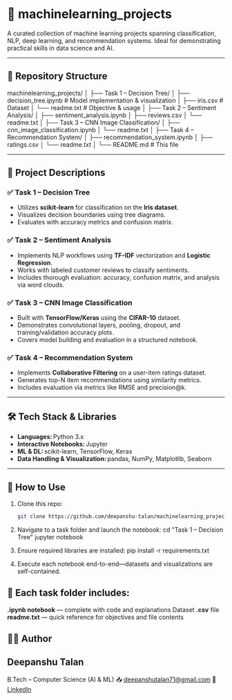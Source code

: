 # 🤖 machinelearning_projects

A curated collection of machine learning projects spanning classification, NLP, deep learning, and recommendation systems. Ideal for demonstrating practical skills in data science and AI.

---

## 📁 Repository Structure

machinelearning_projects/
│
├── Task 1 – Decision Tree/
│ ├── decision_tree.ipynb # Model implementation & visualization
│ ├── iris.csv # Dataset
│ └── readme.txt # Objective & usage
│
├── Task 2 – Sentiment Analysis/
│ ├── sentiment_analysis.ipynb
│ ├── reviews.csv
│ └── readme.txt
│
├── Task 3 – CNN Image Classification/
│ ├── cnn_image_classification.ipynb
│ └── readme.txt
│
├── Task 4 – Recommendation System/
│ ├── recommendation_system.ipynb
│ ├── ratings.csv
│ └── readme.txt
│
└── README.md # This file

---

## 🚀 Project Descriptions

### ✅ Task 1 – Decision Tree
- Utilizes **scikit-learn** for classification on the **Iris dataset**.
- Visualizes decision boundaries using tree diagrams.
- Evaluates with accuracy metrics and confusion matrix.

### ✅ Task 2 – Sentiment Analysis
- Implements NLP workflows using **TF-IDF** vectorization and **Logistic Regression**.
- Works with labeled customer reviews to classify sentiments.
- Includes thorough evaluation: accuracy, confusion matrix, and analysis via word clouds.

### ✅ Task 3 – CNN Image Classification
- Built with **TensorFlow/Keras** using the **CIFAR-10** dataset.
- Demonstrates convolutional layers, pooling, dropout, and training/validation accuracy plots.
- Covers model building and evaluation in a structured notebook.

### ✅ Task 4 – Recommendation System
- Implements **Collaborative Filtering** on a user-item ratings dataset.
- Generates top-N item recommendations using similarity metrics.
- Includes evaluation via metrics like RMSE and precision@k.

---

## 🛠️ Tech Stack & Libraries

- **Languages:** Python 3.x  
- **Interactive Notebooks:** Jupyter  
- **ML & DL:** scikit-learn, TensorFlow, Keras  
- **Data Handling & Visualization:** pandas, NumPy, Matplotlib, Seaborn  

---

## 🧩 How to Use

1. Clone this repo:
   ```bash
   git clone https://github.com/deepanshu-talan/machinelearning_projects.git

2. Navigate to a task folder and launch the notebook:
   cd "Task 1 – Decision Tree"
   jupyter notebook
   
3. Ensure required libraries are installed:
   pip install -r requirements.txt

4. Execute each notebook end-to-end—datasets and visualizations are self-contained.

## 📝 Each task folder includes:

**.ipynb notebook** — complete with code and explanations
Dataset **.csv** file
**readme.txt** — quick reference for objectives and file contents

## 👨‍💻 Author
## Deepanshu Talan
B.Tech – Computer Science (AI & ML)
📥 deepanshutalan71@gmail.com
🔗 [LinkedIn](https://www.linkedin.com/in/deepanshu-talan/)


